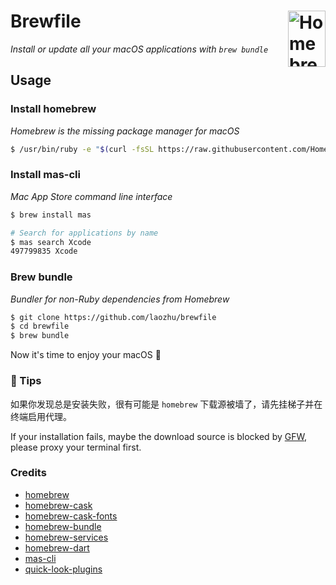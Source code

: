 # Brewfile <img src="https://upload.wikimedia.org/wikipedia/commons/9/95/Homebrew_logo.svg" alt="Homebrew" width="60" height="90" align="right">

*Install or update all your macOS applications with `brew bundle`*

## Usage

### Install homebrew

*Homebrew is the missing package manager for macOS*

```bash
$ /usr/bin/ruby -e "$(curl -fsSL https://raw.githubusercontent.com/Homebrew/install/master/install)"
```

### Install mas-cli

*Mac App Store command line interface*

```bash
$ brew install mas

# Search for applications by name
$ mas search Xcode
497799835 Xcode
```

### Brew bundle

*Bundler for non-Ruby dependencies from Homebrew*

```bash
$ git clone https://github.com/laozhu/brewfile
$ cd brewfile
$ brew bundle
```

Now it's time to enjoy your macOS 🎉

### 🚧 Tips

如果你发现总是安装失败，很有可能是 `homebrew` 下载源被墙了，请先挂梯子并在终端启用代理。

If your installation fails, maybe the download source is blocked by [GFW](https://en.wikipedia.org/wiki/Great_Firewall), please proxy your terminal first.

### Credits

- [homebrew](https://brew.sh/)
- [homebrew-cask](https://github.com/Homebrew/homebrew-cask)
- [homebrew-cask-fonts](https://github.com/Homebrew/homebrew-cask-fonts)
- [homebrew-bundle](https://github.com/Homebrew/homebrew-bundle)
- [homebrew-services](https://github.com/Homebrew/homebrew-services)
- [homebrew-dart](https://github.com/dart-lang/homebrew-dart)
- [mas-cli](https://github.com/mas-cli/mas)
- [quick-look-plugins](https://github.com/sindresorhus/quick-look-plugins)
